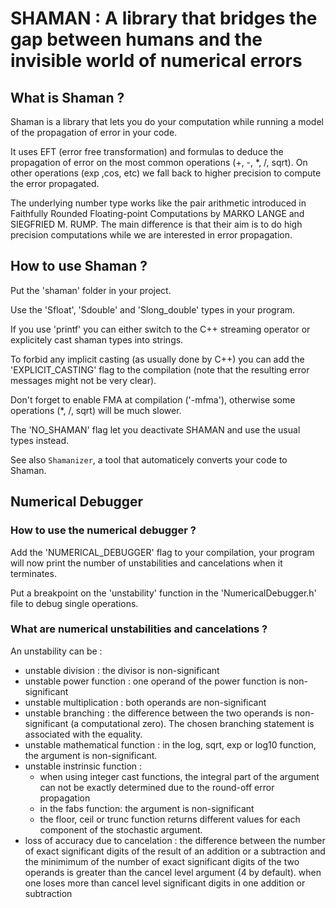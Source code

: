 # SHAMAN : A library that bridges the gap between humans and the invisible world of numerical errors

## What is Shaman ?

Shaman is a library that lets you do your computation while running a model of the propagation of error in your code.

It uses EFT (error free transformation) and formulas to deduce the propagation of error on the most common operations (+, -, *, /, sqrt).
On other operations (exp ,cos, etc) we fall back to higher precision to compute the error propagated.

The underlying number type works like the pair arithmetic introduced in Faithfully Rounded Floating-point Computations by MARKO LANGE and SIEGFRIED M. RUMP.
The main difference is that their aim is to do high precision computations while we are interested in error propagation.

## How to use Shaman ?

Put the 'shaman' folder in your project.

Use the 'Sfloat', 'Sdouble' and 'Slong_double' types in your program.

If you use 'printf' you can either switch to the C++ streaming operator or explicitely cast shaman types into strings.

To forbid any implicit casting (as usually done by C++) you can add the 'EXPLICIT_CASTING' flag to the compilation (note that the resulting error messages might not be very clear).

Don't forget to enable FMA at compilation ('-mfma'), otherwise some operations (*, /, sqrt) will be much slower.

The 'NO_SHAMAN' flag let you deactivate SHAMAN and use the usual types instead.

See also `Shamanizer`, a tool that automaticely converts your code to Shaman.

## Numerical Debugger

### How to use the numerical debugger ?

Add the 'NUMERICAL_DEBUGGER' flag to your compilation, your program will now print the number of unstabilities and cancelations when it terminates.

Put a breakpoint on the 'unstability' function in the 'NumericalDebugger.h' file to debug single operations.

### What are numerical unstabilities and cancelations ?

An unstability can be :
- unstable division :
  the divisor is non-significant
- unstable power function :
  one operand of the power function is non-significant
- unstable multiplication :
  both operands are non-significant
- unstable branching :
  the difference between the two operands is non-significant (a computational zero).
  The chosen branching statement is associated with the equality.
- unstable mathematical function :
  in the log, sqrt, exp or log10 function, the argument is non-significant.
- unstable instrinsic function :
  - when using integer cast functions, the integral part of the argument can not be exactly determined due to the round-off error propagation
  - in the fabs function: the argument is non-significant
  - the floor, ceil or trunc function returns different values for each component of the stochastic argument.
- loss of accuracy due to cancelation :
  the difference between the number of exact significant digits of the result of an addition or a subtraction
  and the minimimum of the number of exact significant digits of the two operands is greater than the cancel level argument (4 by default).
  when one loses more than cancel level significant digits in one addition or subtraction

